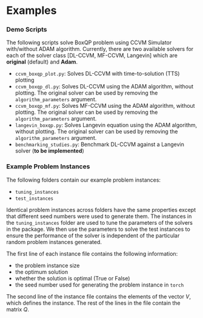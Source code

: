# Examples

### Demo Scripts
The following scripts solve BoxQP problem using CCVM Simulator with/without ADAM algorithm.
Currently, there are two available solvers for each of the solver class [DL-CCVM, MF-CCVM, Langevin] which are **original** (default) and **Adam**.

- `ccvm_boxqp_plot.py`: Solves DL-CCVM with time-to-solution (TTS) plotting
- `ccvm_boxqp_dl.py`: Solves DL-CCVM using the ADAM algorithm, without plotting. The original solver can be used by removing the `algorithm_parameters` argument.
- `ccvm_boxqp_mf.py`: Solves MF-CCVM using the ADAM algorithm, without plotting. The original solver can be used by removing the `algorithm_parameters` argument.
- `langevin_boxqp.py`: Solves Langevin equation using the ADAM algorithm, without plotting. The original solver can be used by removing the `algorithm_parameters` argument.
- `benchmarking_studies.py`: Benchmark DL-CCVM against a Langevin solver (**to be implemented**)


### Example Problem Instances

The following folders contain our example problem instances:
- `tuning_instances`
- `test_instances`

Identical problem instances across folders have the same properties except that different seed numbers were used to generate them. The instances in the `tuning_instances` folder are used to tune the parameters of the solvers in the package. We then use the parameters to solve the test instances to ensure the performance of the solver is independent of the particular random problem instances generated.

The first line of each instance file contains the following information:
- the problem instance size
- the optimum solution
- whether the solution is optimal (True or False)
- the seed number used for generating the problem instance in `torch`

The second line of the instance file contains the elements of the vector $V$, which defines the instance. The rest of the lines in the file contain the matrix $Q$.
